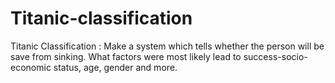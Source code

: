 # Titanic-classification
Titanic Classification : Make a system which tells whether the person will be save from sinking. What factors were most likely lead to success-socio-economic status, age, gender and more.
